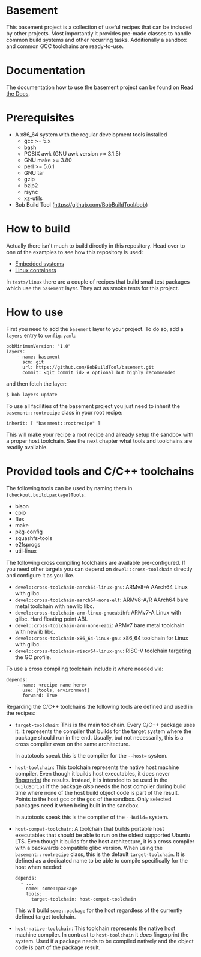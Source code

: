 # Basement

This basement project is a collection of useful recipes that can be included by
other projects. Most importantly it provides pre-made classes to handle common
build systems and other recurring tasks. Additionally a sandbox and common GCC
toolchains are ready-to-use.

# Documentation

The documentation how to use the basement project can be found on [Read the
Docs](https://bob-build-tool.readthedocs.io/projects/basement/en/latest/index.html).

# Prerequisites

* A x86\_64 system with the regular development tools installed
  * gcc >= 5.x
  * bash
  * POSIX awk (GNU awk version >= 3.1.5)
  * GNU make >= 3.80
  * perl >= 5.6.1
  * GNU tar
  * gzip
  * bzip2
  * rsync
  * xz-utils
* Bob Build Tool (https://github.com/BobBuildTool/bob)

# How to build

Actually there isn't much to build directly in this repository. Head over
to one of the examples to see how this repository is used:

 * [Embedded systems](https://github.com/BobBuildTool/bob-example-embedded)
 * [Linux containers](https://github.com/BobBuildTool/bob-example-containers)

In `tests/linux` there are a couple of recipes that build small test packages
which use the `basement` layer. They act as smoke tests for this project.

# How to use

First you need to add the `basement` layer to your project. To do so, add a
`layers` entry to `config.yaml`:

    bobMinimumVersion: "1.0"
    layers:
        - name: basement
          scm: git
          url: https://github.com/BobBuildTool/basement.git
          commit: <git commit id> # optional but highly recommended

and then fetch the layer:

    $ bob layers update

To use all facilities of the basement project you just need to inherit the `basement::rootrecipe`
class in your root recipe:

    inherit: [ "basement::rootrecipe" ]

This will make your recipe a root recipe and already setup the sandbox with a
proper host toolchain. See the next chapter what tools and toolchains are readily
available.

# Provided tools and C/C++ toolchains

The following tools can be used by naming them in `{checkout,build,package}Tools`:

* bison
* cpio
* flex
* make
* pkg-config
* squashfs-tools
* e2fsprogs
* util-linux

The following cross compiling toolchains are available pre-configured. If you need
other targets you can depend on `devel::cross-toolchain` directly and configure it
as you like.

* `devel::cross-toolchain-aarch64-linux-gnu`: ARMv8-A AArch64 Linux with glibc.
* `devel::cross-toolchain-aarch64-none-elf`: ARMv8-A/R AArch64 bare metal
  toolchain with newlib libc.
* `devel::cross-toolchain-arm-linux-gnueabihf`: ARMv7-A Linux with glibc. Hard
  floating point ABI.
* `devel::cross-toolchain-arm-none-eabi`: ARMv7 bare metal toolchain with
  newlib libc.
* `devel::cross-toolchain-x86_64-linux-gnu`: x86_64 toolchain for Linux with glibc.
* `devel::cross-toolchain-riscv64-linux-gnu`: RISC-V toolchain targeting the GC
  profile.

To use a cross compiling toolchain include it where needed via:

    depends:
        - name: <recipe name here>
          use: [tools, environment]
          forward: True

Regarding the C/C++ toolchains the following tools are defined and used in the
recipes:

* `target-toolchain`: This is the main toolchain. Every C/C++ package uses it.
  It represents the compiler that builds for the target system where the
  package should run in the end. Usually, but not necessarily, this is a cross
  compiler even on the same architecture.

  In autotools speak this is the compiler for the `--host=` system.
* `host-toolchain`: This toolchain represents the native host machine compiler.
  Even though it builds host executables, it does never
  [fingerprint](https://bob-build-tool.readthedocs.io/en/latest/manual/configuration.html#host-dependency-fingerprinting)
  the results. Instead, it is intended to be used in the `buildScript` if the
  package *also* needs the host compiler during build time where none of the
  host build object code is part of the result. Points to the host gcc or the
  gcc of the sandbox. Only selected packages need it when being built in the
  sandbox.

  In autotools speak this is the compiler of the `--build=` system.
* `host-compat-toolchain`: A toolchain that builds portable host executables
  that should be able to run on the oldest supported Ubuntu LTS. Even though it
  builds for the host architecture, it is a cross compiler with a backwards
  compatible glibc version. When using the `basement::rootrecipe` class, this
  is the default `target-toolchain`. It is defined as a dedicated name to be
  able to compile specifically for the host when needed:

      depends:
        - ...
        - name: some::package
          tools:
            target-toolchain: host-compat-toolchain

  This will build `some::package` for the host regardless of the currently
  defined target toolchain.
* `host-native-toolchain`: This toolchain represents the native host machine
  compiler. In contrast to `host-toolchain` it *does* fingerprint the system.
  Used if a package needs to be compiled natively and the object code is part
  of the package result.
